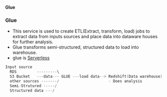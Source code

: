 **Glue**

### Glue
- This service is used to create ETL(Extract, transform, load) jobs to extract data from inputs sources and place data into dataware houses for further analysis.
- Glue transforms semi-structured, structured data to load into warehouse.
- glue is [Serverless](/System-Design/Concepts/AWS/Terms#sl)
```c
Input source
  RDS         ---------\
  S3 Bucket   ---data--- GLUE ---load data--> Redshift(Data warehouse)
  other sources -------/                      - Does analysis
  Semi-Strutured -----/
  Structured data ---/
```
